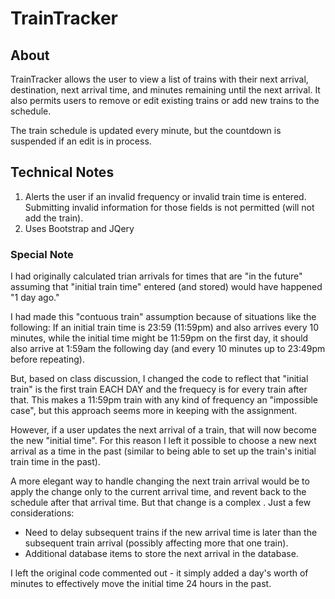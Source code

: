# TrainTracker

## About
TrainTracker allows the user to view a list of trains with their next arrival, destination, next arrival time, and minutes remaining until the next arrival.  It also permits users to remove or edit existing trains or add new trains to the schedule.  

The train schedule is updated every minute, but the countdown is suspended if an edit is in process.


## Technical Notes
1. Alerts the user if an invalid frequency or invalid train time is entered.  Submitting invalid information for those fields is not permitted (will not add the train).
2. Uses Bootstrap and JQery

### Special Note
I had originally calculated trian arrivals for times that are "in the future" assuming that "initial train time" entered (and stored) would have happened "1 day ago."

I had made this "contuous train" assumption because of situations like the following:  If an initial train time is 23:59 (11:59pm) and also arrives every 10 minutes, while the initial time might be 11:59pm on the first day, it should also arrive at 1:59am the following day (and every 10 minutes up to 23:49pm before repeating).

But, based on class discussion, I changed the code to reflect that "initial train" is the first train EACH DAY and the frequecy is for every train after that.  This makes a 11:59pm train with any kind of frequency an "impossible case", but this approach seems more in keeping with the assignment.

However, if a user updates the next arrival of a train, that will now become the new "initial time".  For this reason I left it possible to choose a new next arrival as a time in the past (similar to being able to set up the train's initial train time in the past).

A more elegant way to handle changing the next train arrival would be to apply the change only to the current arrival time, and revent back to the schedule after that arrival time.  But that change is a complex .  Just a few considerations:
* Need to delay subsequent trains if the new arrival time is later than the subsequent train arrival (possibly affecting more that one train).
* Additional database items to store the next arrival in the database.

I left the original code commented out - it simply added a day's worth of minutes to effectively move the initial time 24 hours in the past.
